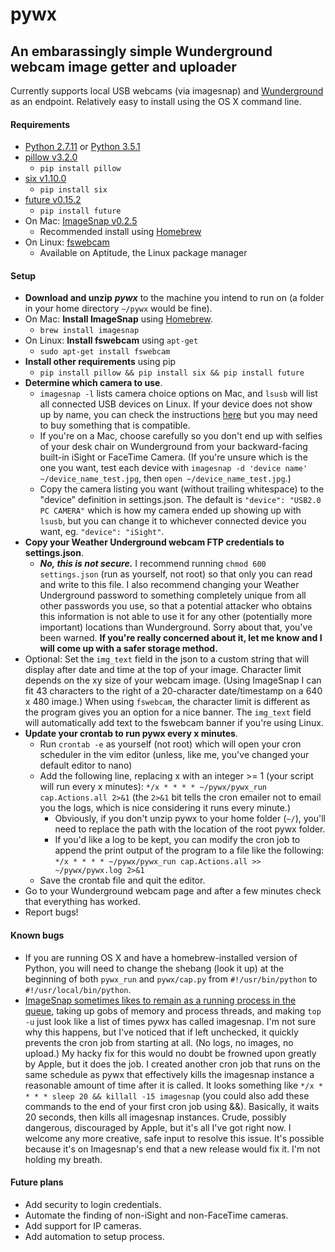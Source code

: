 # pywx
## An embarassingly simple Wunderground webcam image getter and uploader
Currently supports local USB webcams (via imagesnap) and [Wunderground](https://www.wunderground.com/webcams/signup.html) as an endpoint. Relatively easy to install using the OS X command line.

#### Requirements
  - [Python 2.7.11](https://www.python.org/downloads/release/python-2711/) or [Python 3.5.1](https://www.python.org/downloads/release/python-351/)
  - [pillow v3.2.0](https://pypi.python.org/pypi/Pillow/3.2.0)
    - `pip install pillow`
  - [six v1.10.0](https://pypi.python.org/pypi/six/1.10.0)
    - `pip install six`
  - [future v0.15.2](https://pypi.python.org/pypi/future/0.15.2)
    - `pip install future`
  - On Mac: [ImageSnap v0.2.5](http://iharder.sourceforge.net/current/macosx/imagesnap/)
    - Recommended install using [Homebrew](https://brew.sh)
  - On Linux: [fswebcam](https://www.sanslogic.co.uk/fswebcam/)
    - Available on Aptitude, the Linux package manager

#### Setup
  - **Download and unzip** ***pywx*** to the machine you intend to run on (a folder in your home directory `~/pywx` would be fine).
  - On Mac: **Install ImageSnap** using [Homebrew](https://brew.sh).
    - `brew install imagesnap`
  - On Linux: **Install fswebcam** using `apt-get`
    - `sudo apt-get install fswebcam`
  - **Install other requirements** using pip
    - `pip install pillow && pip install six && pip install future`
  - **Determine which camera to use**.
    - `imagesnap -l` lists camera choice options on Mac, and `lsusb` will list all connected USB devices on Linux. If your device does not show up by name, you can check the instructions [here](http://ask.xmodulo.com/install-usb-webcam-raspberry-pi.html) but you may need to buy something that is compatible.
    - If you're on a Mac, choose carefully so you don't end up with selfies of your desk chair on Wunderground from your backward-facing built-in iSight or FaceTime Camera. (If you're unsure which is the one you want, test each device with `imagesnap -d 'device name' ~/device_name_test.jpg`, then `open ~/device_name_test.jpg`.)
    - Copy the camera listing you want (without trailing whitespace) to the "device" definition in settings.json. The default is `"device": "USB2.0 PC CAMERA"` which is how my camera ended up showing up with `lsusb`, but you can change it to whichever connected device you want, eg. `"device": "iSight"`.
  - **Copy your Weather Underground webcam FTP credentials to settings.json**.
    - ***No, this is not secure.*** I recommend running `chmod 600 settings.json` (run as yourself, not root) so that only you can read and write to this file. I also recommend changing your Weather Underground password to something completely unique from all other passwords you use, so that a potential attacker who obtains this information is not able to use it for any other (potentially more important) locations than Wunderground. Sorry about that, you've been warned. **If you're really concerned about it, let me know and I will come up with a safer storage method.**
  - Optional: Set the `img_text` field in the json to a custom string that will display after date and time at the top of your image. Character limit depends on the xy size of your webcam image. (Using ImageSnap I can fit 43 characters to the right of a 20-character date/timestamp on a 640 x 480 image.) When using `fswebcam`, the character limit is different as the program gives you an option for a nice banner. The `img_text` field will automatically add text to the fswebcam banner if you're using Linux.
  - **Update your crontab to run pywx every x minutes**.
    - Run `crontab -e` as yourself (not root) which will open your cron scheduler in the vim editor (unless, like me, you've changed your default editor to nano)
    - Add the following line, replacing x with an integer >= 1 (your script will run every x minutes): `*/x * * * * ~/pywx/pywx_run cap.Actions.all 2>&1` (the `2>&1` bit tells the cron emailer not to email you the logs, which is nice considering it runs every minute.)
      - Obviously, if you don't unzip pywx to your home folder (`~/`), you'll need to replace the path with the location of the root pywx folder.
      - If you'd like a log to be kept, you can modify the cron job to append the print output of the program to a file like the following: `*/x * * * * ~/pywx/pywx_run cap.Actions.all >> ~/pywx/pywx.log 2>&1`
    - Save the crontab file and quit the editor.
  - Go to your Wunderground webcam page and after a few minutes check that everything has worked.
  - Report bugs!

#### Known bugs
  - If you are running OS X and have a homebrew-installed version of Python, you will need to change the shebang (look it up) at the beginning of both `pywx_run` and `pywx/cap.py` from `#!/usr/bin/python` to `#!/usr/local/bin/python`.
  - [ImageSnap sometimes likes to remain as a running process in the queue](http://iharder.sourceforge.net/current/macosx/imagesnap/#comment-509757035), taking up gobs of memory and process threads, and making `top -u` just look like a list of times pywx has called imagesnap. I'm not sure why this happens, but I've noticed that if left unchecked, it quickly prevents the cron job from starting at all. (No logs, no images, no upload.) My hacky fix for this would no doubt be frowned upon greatly by Apple, but it does the job. I created another cron job that runs on the same schedule as pywx that effectively kills the imagesnap instance a reasonable amount of time after it is called. It looks something like `*/x * * * * sleep 20 && killall -15 imagesnap` (you could also add these commands to the end of your first cron job using &&). Basically, it waits 20 seconds, then kills all imagesnap instances. Crude, possibly dangerous, discouraged by Apple, but it's all I've got right now. I welcome any more creative, safe input to resolve this issue. It's possible because it's on Imagesnap's end that a new release would fix it. I'm not holding my breath.

#### Future plans
  - Add security to login credentials.
  - Automate the finding of non-iSight and non-FaceTime cameras.
  - Add support for IP cameras.
  - Add automation to setup process.

